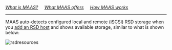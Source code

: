 <em>[What is MAAS?](/t/about-maas/840#heading--what-is-maas)</em>&nbsp;&nbsp;&nbsp;&nbsp;&nbsp;<em>[What MAAS offers](/t/about-maas/840#heading--what-maas-offers)</em>&nbsp;&nbsp;&nbsp;&nbsp;&nbsp;<em>[How MAAS works](/t/about-maas/840#heading--how-maas-works)</em>
<hr>

MAAS auto-detects configured local and remote (iSCSI) RSD storage when you [add an RSD host](/t/add-an-rsd-host/815) and shows available storage, similar to what is shown below:

![rsdresources](upload://ziBOJoXRVRPw3UgGL18rN9Gz5o3.png)

<!-- LINKS -->